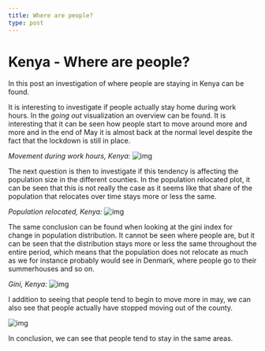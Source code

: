 ```yaml
---
title: Where are people?
type: post
---
```

# **Kenya - Where are people?**

In this post an investigation of where people are staying in Kenya can be found. 

It is interesting to investigate if people actually stay home during work hours. In the *going out* visualization an overview can be found. It is interesting that it can be seen how people start to move around more and more and in the end of May it is almost back at the normal level despite the fact that the lockdown is still in place. 

*Movement during work hours, Kenya:*
![img](/kenya_going_out_work.PNG)

The next question is then to investigate if this tendency is affecting the population size in the different counties. In the population relocated plot, it can be seen that this is not really the case as it seems like that share of the population that relocates over time stays more or less the same.  

*Population relocated, Kenya:*
![img](/kenya_pop_relocated.PNG)

The same conclusion can be found when looking at the gini index for change in population distribution. It cannot be seen where people are, but it can be seen that the distribution stays more or less the same throughout the entire period, which means that the population does not relocate as much as we for instance probably would see in Denmark, where people go to their summerhouses and so on. 

*Gini, Kenya:*
![img](/kenya_gini.PNG)

I addition to seeing that people tend to begin to move more in may, we can also see that people actually have stopped moving out of the county.

![img](/nairobi_pop_map.PNG)

In conclusion, we can see that people tend to stay in the same areas. 